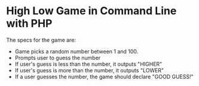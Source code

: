 # High Low Game in Command Line with PHP

The specs for the game are:

- Game picks a random number between 1 and 100.
- Prompts user to guess the number
- If user's guess is less than the number, it outputs "HIGHER"
- If user's guess is more than the number, it outputs "LOWER"
- If a user guesses the number, the game should declare "GOOD GUESS!"